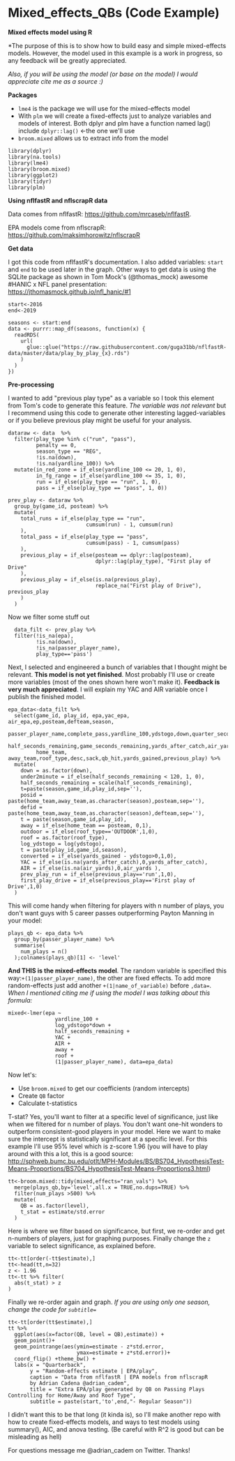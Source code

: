# Mixed_effects_QBs (Code Example)
**Mixed effects model using R** 

*The purpose of this is to show how to build easy and simple mixed-effects models. However, the model used in this example is a work in progress, so any feedback will be greatly appreciated. 

*Also, if you will be using the model (or base on the model) I would appreciate cite me as a source :)*

**Packages**

- ```lme4``` is the package we will use for the mixed-effects model
- With ```plm``` we will create a fixed-effects just to analyze variables and models of interest. Both dplyr and plm have a function named lag() include ```dplyr::lag()``` <-the one we'll use
- ```broom.mixed``` allows us to extract info from the model

```
library(dplyr)
library(na.tools)
library(lme4) 
library(broom.mixed) 
library(ggplot2)
library(tidyr) 
library(plm) 
```
**Using nflfastR and nflscrapR data**

Data comes from nflfastR: https://github.com/mrcaseb/nflfastR. 

EPA models come from nflscrapR: https://github.com/maksimhorowitz/nflscrapR

**Get data**

I got this code from nflfastR's documentation. I also added variables: ```start``` and ```end``` to be used later in the graph. Other ways to get data is using the SQLite package as shown in Tom Mock's (@thomas_mock) awesome #HANIC x NFL panel presentation: https://jthomasmock.github.io/nfl_hanic/#1


``` 
start<-2016
end<-2019

seasons <- start:end
data <- purrr::map_df(seasons, function(x) {
  readRDS(
    url(
      glue::glue("https://raw.githubusercontent.com/guga31bb/nflfastR-data/master/data/play_by_play_{x}.rds")
    )
  )
})
```
**Pre-processing**

I wanted to add "previous play type" as a variable so I took this element from Tom's code to generate this feature. *The variable was not relevant* but I recommend using this code to generate other interesting lagged-variables or if you believe previous play might be useful for your analysis.

```
dataraw <- data  %>% 
  filter(play_type %in% c("run", "pass"), 
         penalty == 0,
         season_type == "REG", 
         !is.na(down), 
         !is.na(yardline_100)) %>% 
  mutate(in_red_zone = if_else(yardline_100 <= 20, 1, 0),
         in_fg_range = if_else(yardline_100 <= 35, 1, 0),
         run = if_else(play_type == "run", 1, 0),
         pass = if_else(play_type == "pass", 1, 0)) 

prev_play <- dataraw %>%
  group_by(game_id, posteam) %>%
  mutate(
    total_runs = if_else(play_type == "run",
                         cumsum(run) - 1, cumsum(run)
    ),
    total_pass = if_else(play_type == "pass",
                         cumsum(pass) - 1, cumsum(pass)
    ),
    previous_play = if_else(posteam == dplyr::lag(posteam),
                            dplyr::lag(play_type), "First play of Drive"
    ),
    previous_play = if_else(is.na(previous_play),
                            replace_na("First play of Drive"), previous_play
    )
  ) 
```
  Now we filter some stuff out
```
  data_filt <- prev_play %>%
  filter(!is_na(epa),
         !is.na(down),
         !is_na(passer_player_name),
         play_type=='pass')
```
Next, I selected and engineered a bunch of variables that I thought might be relevant. **This model is not yet finished**. Most probably I'll use or create more variables (most of the ones shown here won't make it). **Feedback is very much appreciated**. I will explain my YAC and AIR variable once I publish the finished model.
```
epa_data<-data_filt %>% 
  select(game_id, play_id, epa,yac_epa, air_epa,ep,posteam,defteam,season,
         passer_player_name,complete_pass,yardline_100,ydstogo,down,quarter_seconds_remaining,
         half_seconds_remaining,game_seconds_remaining,yards_after_catch,air_yards,qb_hit,
         home_team, away_team,roof_type,desc,sack,qb_hit,yards_gained,previous_play) %>% 
  mutate(
    down = as.factor(down),
    under2minute = if_else(half_seconds_remaining < 120, 1, 0),
    half_seconds_remaining = scale(half_seconds_remaining),
    t=paste(season,game_id,play_id,sep=''),
    posid = paste(home_team,away_team,as.character(season),posteam,sep=''),
    defid = paste(home_team,away_team,as.character(season),defteam,sep=''),
    t = paste(season,game_id,play_id),
    away = if_else(home_team == posteam, 0,1),
    outdoor = if_else(roof_type=='OUTDOOR',1,0),
    roof = as.factor(roof_type),
    log_ydstogo = log(ydstogo),
    t = paste(play_id,game_id,season),
    converted = if_else(yards_gained - ydstogo>0,1,0),
    YAC = if_else(is.na(yards_after_catch),0,yards_after_catch),
    AIR = if_else(is.na(air_yards),0,air_yards ),
    prev_play_run = if_else(previous_play=='run',1,0),
    first_play_drive = if_else(previous_play=='First play of Drive',1,0)
  ) 
```
This will come handy when filtering for players with n number of plays, you don't want guys with 5 career passes outperforming Payton Manning in your model:
```
plays_qb <- epa_data %>%
  group_by(passer_player_name) %>% 
  summarise(
    num_plays = n()
  );colnames(plays_qb)[1] <- 'level'
```
**And THIS is the mixed-effects model**. The random variable is specified this way:```+(1|passer_player_name)```, the other are fixed effects. To add more random-effects just add another ```+(1|name_of_variable)``` before ```,data=```. *When I mentioned citing me if using the model I was talking about this formula:*
```
mixed<-lmer(epa ~ 
               yardline_100 +
               log_ydstogo*down +
               half_seconds_remaining +
               YAC +
               AIR +
               away + 
               roof +
               (1|passer_player_name), data=epa_data)
```
Now let's: 
- Use ```broom.mixed``` to get our coefficients (random intercepts)
- Create ```QB``` factor
- Calculate t-statistics 

T-stat? Yes, you'll want to filter at a specific level of significance, just like when we filtered for n number of plays. You don't want one-hit wonders to outperform consistent-good players in your model. Here we want to make sure the intercept is statistically significant at a specific level. For this example I'll use 95% level which is z-score 1.96 (you will have to play around with this a lot, this is a good source: http://sphweb.bumc.bu.edu/otlt/MPH-Modules/BS/BS704_HypothesisTest-Means-Proportions/BS704_HypothesisTest-Means-Proportions3.html) 
```
tt<-broom.mixed::tidy(mixed,effects="ran_vals") %>% 
  merge(plays_qb,by='level',all.x = TRUE,no.dups=TRUE) %>%
  filter(num_plays >500) %>%
  mutate(
    QB = as.factor(level),
    t_stat = estimate/std.error
  )
```
Here is where we filter based on significance, but first, we re-order and get n-numbers of players, just for graphing purposes. Finally change the ```z``` variable to select significance, as explained before.
```
tt<-tt[order(-tt$estimate),]
tt<-head(tt,n=32)
z <- 1.96
tt<-tt %>% filter(
  abs(t_stat) > z
) 
```
Finally we re-order again and graph. *If you are using only one season, change the code for ```subtitle=```*
```
tt<-tt[order(tt$estimate),]
tt %>%
  ggplot(aes(x=factor(QB, level = QB),estimate)) + 
  geom_point()+
  geom_pointrange(aes(ymin=estimate - z*std.error,
                      ymax=estimate + z*std.error))+
  coord_flip() +theme_bw() +
  labs(x = "Quarterback",
       y = "Random-effects estimate | EPA/play",
       caption = "Data from nflfastR | EPA models from nflscrapR 
       by Adrian Cadena @adrian_cadem",
       title = "Extra EPA/play generated by QB on Passing Plays 
Controlling for Home/Away and Roof Type",
       subtitle = paste(start,'to',end,"- Regular Season")) 
```
I didn't want this to be that long (it kinda is), so I'll make another repo with how to create fixed-effects models, and ways to test models using summary(), AIC, and anova testing. (Be careful with R^2 is good but can be misleading as hell)

For questions message me @adrian_cadem on Twitter. Thanks! 

